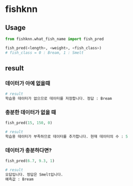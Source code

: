 # fishknn

## Usage
```python
from fishknn.what_fish_name import fish_pred

fish_pred(<length>, <weight>, <fish_class>)
# fish_class = 0 : Bream, 1 : Smelt
```

## result
### 데이터가 아예 없을때
```python
# result
학습용 데이터가 없으므로 데이터를 저장합니다. 정답 : Bream
```

### 충분한 데이터가 없을 때
```python
fish_pred(15, 150, 0)

# result
학습용 데이터가 부족하므로 데이터를 추가합니다. 현재 데이터의 수 : 5
```

### 데이터가 충분하다면?
```python
fish_pred(6.7, 9.3, 1)

# result
오답입니다. 정답은 Smelt입니다.
예측값 : Bream
```
